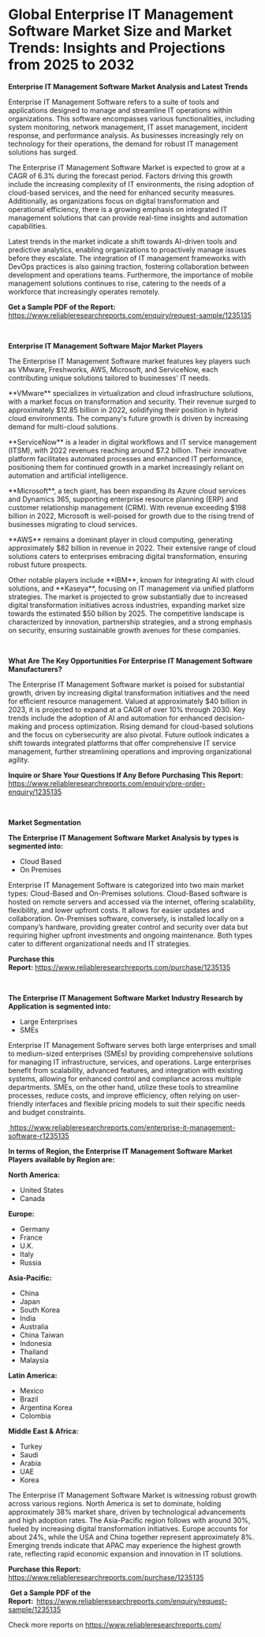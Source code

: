 <p><h1>Global Enterprise IT Management Software Market Size and Market Trends: Insights and Projections from 2025 to 2032</h1></p><p><strong>Enterprise IT Management Software Market Analysis and Latest Trends</strong></p>
<p><p>Enterprise IT Management Software refers to a suite of tools and applications designed to manage and streamline IT operations within organizations. This software encompasses various functionalities, including system monitoring, network management, IT asset management, incident response, and performance analysis. As businesses increasingly rely on technology for their operations, the demand for robust IT management solutions has surged.</p><p>The Enterprise IT Management Software Market is expected to grow at a CAGR of 6.3% during the forecast period. Factors driving this growth include the increasing complexity of IT environments, the rising adoption of cloud-based services, and the need for enhanced security measures. Additionally, as organizations focus on digital transformation and operational efficiency, there is a growing emphasis on integrated IT management solutions that can provide real-time insights and automation capabilities.</p><p>Latest trends in the market indicate a shift towards AI-driven tools and predictive analytics, enabling organizations to proactively manage issues before they escalate. The integration of IT management frameworks with DevOps practices is also gaining traction, fostering collaboration between development and operations teams. Furthermore, the importance of mobile management solutions continues to rise, catering to the needs of a workforce that increasingly operates remotely.</p></p>
<p><strong>Get a Sample PDF of the Report:&nbsp;</strong> <a href="https://www.reliableresearchreports.com/enquiry/request-sample/1235135?utm_campaign=3214&utm_medium=2&utm_source=Github&utm_content=ia&utm_term=09032025&utm_id=enterprise-it-management-software">https://www.reliableresearchreports.com/enquiry/request-sample/1235135</a></p>
<p>&nbsp;</p>
<p><strong>Enterprise IT Management Software Major Market Players</strong></p>
<p><p>The Enterprise IT Management Software market features key players such as VMware, Freshworks, AWS, Microsoft, and ServiceNow, each contributing unique solutions tailored to businesses' IT needs. </p><p>**VMware** specializes in virtualization and cloud infrastructure solutions, with a market focus on transformation and security. Their revenue surged to approximately $12.85 billion in 2022, solidifying their position in hybrid cloud environments. The company's future growth is driven by increasing demand for multi-cloud solutions.</p><p>**ServiceNow** is a leader in digital workflows and IT service management (ITSM), with 2022 revenues reaching around $7.2 billion. Their innovative platform facilitates automated processes and enhanced IT performance, positioning them for continued growth in a market increasingly reliant on automation and artificial intelligence.</p><p>**Microsoft**, a tech giant, has been expanding its Azure cloud services and Dynamics 365, supporting enterprise resource planning (ERP) and customer relationship management (CRM). With revenue exceeding $198 billion in 2022, Microsoft is well-poised for growth due to the rising trend of businesses migrating to cloud services.</p><p>**AWS** remains a dominant player in cloud computing, generating approximately $82 billion in revenue in 2022. Their extensive range of cloud solutions caters to enterprises embracing digital transformation, ensuring robust future prospects.</p><p>Other notable players include **IBM**, known for integrating AI with cloud solutions, and **Kaseya**, focusing on IT management via unified platform strategies. The market is projected to grow substantially due to increased digital transformation initiatives across industries, expanding market size towards the estimated $50 billion by 2025. The competitive landscape is characterized by innovation, partnership strategies, and a strong emphasis on security, ensuring sustainable growth avenues for these companies.</p></p>
<p>&nbsp;</p>
<p><strong>What Are The Key Opportunities For Enterprise IT Management Software Manufacturers?</strong></p>
<p><p>The Enterprise IT Management Software market is poised for substantial growth, driven by increasing digital transformation initiatives and the need for efficient resource management. Valued at approximately $40 billion in 2023, it is projected to expand at a CAGR of over 10% through 2030. Key trends include the adoption of AI and automation for enhanced decision-making and process optimization. Rising demand for cloud-based solutions and the focus on cybersecurity are also pivotal. Future outlook indicates a shift towards integrated platforms that offer comprehensive IT service management, further streamlining operations and improving organizational agility.</p></p>
<p><strong>Inquire or Share Your Questions If Any Before Purchasing This Report:</strong> <a href="https://www.reliableresearchreports.com/enquiry/pre-order-enquiry/1235135?utm_campaign=3214&utm_medium=2&utm_source=Github&utm_content=ia&utm_term=09032025&utm_id=enterprise-it-management-software">https://www.reliableresearchreports.com/enquiry/pre-order-enquiry/1235135</a></p>
<p>&nbsp;</p>
<p><strong>Market Segmentation</strong></p>
<p><strong>The Enterprise IT Management Software Market Analysis by types is segmented into:</strong></p>
<p><ul><li>Cloud Based</li><li>On Premises</li></ul></p>
<p><p>Enterprise IT Management Software is categorized into two main market types: Cloud-Based and On-Premises solutions. Cloud-Based software is hosted on remote servers and accessed via the internet, offering scalability, flexibility, and lower upfront costs. It allows for easier updates and collaboration. On-Premises software, conversely, is installed locally on a company’s hardware, providing greater control and security over data but requiring higher upfront investments and ongoing maintenance. Both types cater to different organizational needs and IT strategies.</p></p>
<p><strong>Purchase this Report:&nbsp;</strong><a href="https://www.reliableresearchreports.com/purchase/1235135?utm_campaign=3214&utm_medium=2&utm_source=Github&utm_content=ia&utm_term=09032025&utm_id=enterprise-it-management-software">https://www.reliableresearchreports.com/purchase/1235135</a></p>
<p>&nbsp;</p>
<p><strong>The Enterprise IT Management Software Market Industry Research by Application is segmented into:</strong></p>
<p><ul><li>Large Enterprises</li><li>SMEs</li></ul></p>
<p><p>Enterprise IT Management Software serves both large enterprises and small to medium-sized enterprises (SMEs) by providing comprehensive solutions for managing IT infrastructure, services, and operations. Large enterprises benefit from scalability, advanced features, and integration with existing systems, allowing for enhanced control and compliance across multiple departments. SMEs, on the other hand, utilize these tools to streamline processes, reduce costs, and improve efficiency, often relying on user-friendly interfaces and flexible pricing models to suit their specific needs and budget constraints.</p></p>
<p><a href="https://www.reliableresearchreports.com/enterprise-it-management-software-r1235135?utm_campaign=3214&utm_medium=2&utm_source=Github&utm_content=ia&utm_term=09032025&utm_id=enterprise-it-management-software">&nbsp;https://www.reliableresearchreports.com/enterprise-it-management-software-r1235135</a></p>
<p><strong>In terms of Region, the Enterprise IT Management Software Market Players available by Region are:</strong></p>
<p>
    <p> <strong> North America: </strong>
        <ul>
            <li>United States</li>
            <li>Canada</li>
        </ul>
        </p> 
    <p> <strong> Europe: </strong>
        <ul>
            <li>Germany</li>
            <li>France</li>
            <li>U.K.</li>
            <li>Italy</li>
            <li>Russia</li>
        </ul>
        </p> 
    <p> <strong> Asia-Pacific: </strong>
        <ul>
            <li>China</li>
            <li>Japan</li>
            <li>South Korea</li>
            <li>India</li>
            <li>Australia</li>
            <li>China Taiwan</li>
            <li>Indonesia</li>
            <li>Thailand</li>
            <li>Malaysia</li>
        </ul>
        </p> 
    <p> <strong> Latin America: </strong>
        <ul>
            <li>Mexico</li>
            <li>Brazil</li>
            <li>Argentina Korea</li>
            <li>Colombia</li>
        </ul>
        </p> 
    <p> <strong> Middle East & Africa: </strong>
        <ul>
            <li>Turkey</li>
            <li>Saudi</li>
            <li>Arabia</li>
            <li>UAE</li>
            <li>Korea</li>
        </ul>
    </p>
    </p>
<p><p>The Enterprise IT Management Software Market is witnessing robust growth across various regions. North America is set to dominate, holding approximately 38% market share, driven by technological advancements and high adoption rates. The Asia-Pacific region follows with around 30%, fueled by increasing digital transformation initiatives. Europe accounts for about 24%, while the USA and China together represent approximately 8%. Emerging trends indicate that APAC may experience the highest growth rate, reflecting rapid economic expansion and innovation in IT solutions.</p></p>
<p><strong>Purchase this Report: </strong><a href="https://www.reliableresearchreports.com/purchase/1235135?utm_campaign=3214&utm_medium=2&utm_source=Github&utm_content=ia&utm_term=09032025&utm_id=enterprise-it-management-software">https://www.reliableresearchreports.com/purchase/1235135</a></p>
<p>&nbsp;<strong>Get a Sample PDF of the Report:&nbsp;&nbsp;</strong><a href="https://www.reliableresearchreports.com/enquiry/request-sample/1235135?utm_campaign=3214&utm_medium=2&utm_source=Github&utm_content=ia&utm_term=09032025&utm_id=enterprise-it-management-software">https://www.reliableresearchreports.com/enquiry/request-sample/1235135</a></p>
<p><strong></strong></p>
<p>Check more reports on <a href="https://www.reliableresearchreports.com/?utm_campaign=3214&utm_medium=2&utm_source=Github&utm_content=ia&utm_term=09032025&utm_id=enterprise-it-management-software">https://www.reliableresearchreports.com/</a></p>